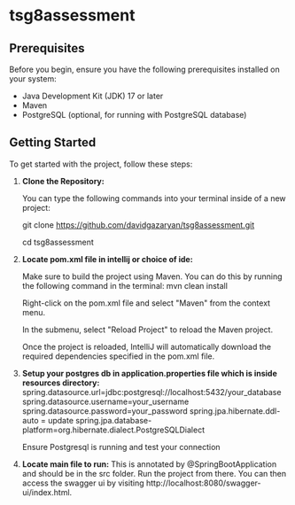 # tsg8assessment

## Prerequisites

Before you begin, ensure you have the following prerequisites installed on your system:

- Java Development Kit (JDK) 17 or later
- Maven
- PostgreSQL (optional, for running with PostgreSQL database)

## Getting Started

To get started with the project, follow these steps:

1. **Clone the Repository:**

   You can type the following commands into your terminal inside of a new project:
   
   git clone https://github.com/davidgazaryan/tsg8assessment.git
   
   cd tsg8assessment


2. **Locate pom.xml file in intellij or choice of ide:**

   Make sure to build the project using Maven. You can do this by running the following command in the terminal:
   mvn clean install
   
     Right-click on the pom.xml file and select "Maven" from the context menu.
     
     In the submenu, select "Reload Project" to reload the Maven project.
     
     Once the project is reloaded, IntelliJ will automatically download the required dependencies specified in the pom.xml file.


3. **Setup your postgres db in application.properties file which is inside resources directory:**
   spring.datasource.url=jdbc:postgresql://localhost:5432/your_database
   spring.datasource.username=your_username
   spring.datasource.password=your_password
   spring.jpa.hibernate.ddl-auto = update
   spring.jpa.database-platform=org.hibernate.dialect.PostgreSQLDialect
   
   Ensure Postgresql is running and test your connection


4. **Locate main file to run:**
   This is annotated by @SpringBootApplication and should be in the src folder. Run the project from there.
    You can then access the swagger ui by visiting http://localhost:8080/swagger-ui/index.html.

